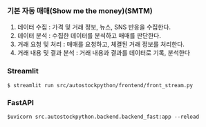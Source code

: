 ### 기본 자동 매매(Show me the money)(SMTM)
1. 데이터 수집 : 가격 및 거래 정보, 뉴스, SNS 반응을 수집한다.
2. 데이터 분석 : 수집한 데이터를 분석하고 매매를 판단한다.
3. 거래 요청 및 처리 : 매매를 요청하고, 체결된 거래 정보를 처리한다.
4. 거래 내용 및 결과 분석 : 거래 내용과 결과를 데이터로 기록, 분석한다

### Streamlit 
```
$ streamlit run src/autostockpython/frontend/front_stream.py
```

### FastAPI
```
$uvicorn src.autostockpython.backend.backend_fast:app --reload

```
